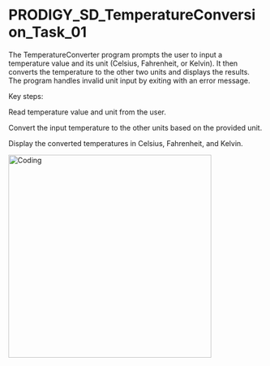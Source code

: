 <h1>PRODIGY_SD_TemperatureConversion_Task_01
</h1>




The TemperatureConverter program prompts the user to input a temperature value and its unit (Celsius, Fahrenheit, or Kelvin). It then converts the temperature to the other two units and displays the results. The program handles invalid unit input by exiting with an error message.

Key steps:

Read temperature value and unit from the user.

Convert the input temperature to the other units based on the provided unit.

Display the converted temperatures in Celsius, Fahrenheit, and Kelvin.


 <img align="right mt-5 mb-4 justify-between" alt="Coding" width="400" src="https://ucarecdn.com/891c854f-e22b-4dd9-9d9f-98b66a9e217e/">
